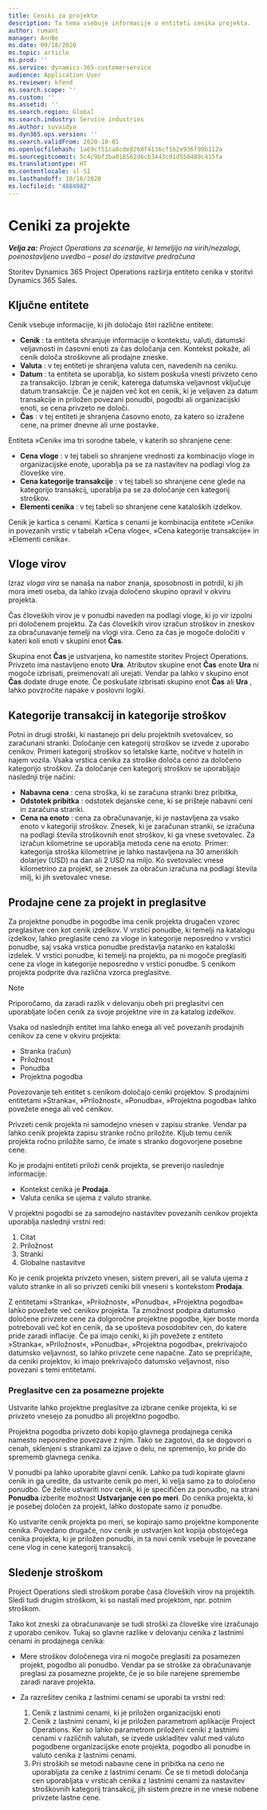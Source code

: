 ```yaml
---
title: Ceniki za projekte
description: Ta tema vsebuje informacije o entiteti cenika projekta.
author: rumant
manager: AnnBe
ms.date: 09/18/2020
ms.topic: article
ms.prod: ''
ms.service: dynamics-365-customerservice
audience: Application User
ms.reviewer: kfend
ms.search.scope: ''
ms.custom: ''
ms.assetid: ''
ms.search.region: Global
ms.search.industry: Service industries
ms.author: suvaidya
ms.dyn365.ops.version: ''
ms.search.validFrom: 2020-10-01
ms.openlocfilehash: 1a69cf51ca8cde8260f4136cf1b2e936f99b112a
ms.sourcegitcommit: 5c4c9bf3ba018562d6cb3443c01d550489c415fa
ms.translationtype: HT
ms.contentlocale: sl-SI
ms.lasthandoff: 10/16/2020
ms.locfileid: "4084982"
---
```

# <a name="project-price-lists"></a>Ceniki za projekte

_**Velja za:** Project Operations za scenarije, ki temeljijo na virih/nezalogi, poenostavljeno uvedbo – posel do izstavitve predračuna_

Storitev Dynamics 365 Project Operations razširja entiteto cenika v storitvi Dynamics 365 Sales. 

## <a name="key-entities"></a>Ključne entitete

Cenik vsebuje informacije, ki jih določajo štiri različne entitete:

- **Cenik** : ta entiteta shranjuje informacije o kontekstu, valuti, datumski veljavnosti in časovni enoti za čas določanja cen. Kontekst pokaže, ali cenik določa stroškovne ali prodajne zneske. 
- **Valuta** : v tej entiteti je shranjena valuta cen, navedenih na ceniku. 
- **Datum** : ta entiteta se uporablja, ko sistem poskuša vnesti privzeto ceno za transakcijo. Izbran je cenik, katerega datumska veljavnost vključuje datum transakcije. Če je najden več kot en cenik, ki je veljaven za datum transakcije in priložen povezani ponudbi, pogodbi ali organizacijski enoti, se cena privzeto ne določi. 
- **Čas** : v tej entiteti je shranjena časovno enoto, za katero so izražene cene, na primer dnevne ali urne postavke. 

Entiteta »Cenik« ima tri sorodne tabele, v katerih so shranjene cene:

  - **Cena vloge** : v tej tabeli so shranjene vrednosti za kombinacijo vloge in organizacijske enote, uporablja pa se za nastavitev na podlagi vlog za človeške vire.
  - **Cena kategorije transakcije** : v tej tabeli so shranjene cene glede na kategorijo transakcij, uporablja pa se za določanje cen kategorij stroškov.
  - **Elementi cenika** : v tej tabeli so shranjene cene kataloških izdelkov.
 
Cenik je kartica s cenami. Kartica s cenami je kombinacija entitete »Cenik« in povezanih vrstic v tabelah »Cena vloge«, »Cena kategorije transakcije« in »Elementi cenika«.

## <a name="resource-roles"></a>Vloge virov

Izraz *vloga vira* se nanaša na nabor znanja, sposobnosti in potrdil, ki jih mora imeti oseba, da lahko izvaja določeno skupino opravil v okviru projekta.

Čas človeških virov je v ponudbi naveden na podlagi vloge, ki jo vir izpolni pri določenem projektu. Za čas človeških virov izračun stroškov in zneskov za obračunavanje temelji na vlogi vira. Ceno za čas je mogoče določiti v kateri koli enoti v skupini enot **Čas**.

Skupina enot **Čas** je ustvarjena, ko namestite storitev Project Operations. Privzeto ima nastavljeno enoto **Ura**. Atributov skupine enot **Čas** enote **Ura** ni mogoče izbrisati, preimenovati ali urejati. Vendar pa lahko v skupino enot **Čas** dodate druge enote. Če poskušate izbrisati skupino enot **Čas** ali **Ura** , lahko povzročite napake v poslovni logiki.
 
## <a name="transaction-categories-and-expense-categories"></a>Kategorije transakcij in kategorije stroškov

Potni in drugi stroški, ki nastanejo pri delu projektnih svetovalcev, so zaračunani stranki. Določanje cen kategorij stroškov se izvede z uporabo cenikov. Primeri kategorij stroškov so letalske karte, nočitve v hotelih in najem vozila. Vsaka vrstica cenika za stroške določa ceno za določeno kategorijo stroškov. Za določanje cen kategorij stroškov se uporabljajo naslednji trije načini:

- **Nabavna cena** : cena stroška, ki se zaračuna stranki brez pribitka,
- **Odstotek pribitka** : odstotek dejanske cene, ki se prišteje nabavni ceni in zaračuna stranki. 
- **Cena na enoto** : cena za obračunavanje, ki je nastavljena za vsako enoto v kategoriji stroškov. Znesek, ki je zaračunan stranki, se izračuna na podlagi števila stroškovnih enot stroškov, ki ga vnese svetovalec. Za izračun kilometrine se uporablja metoda cene na enoto. Primer: kategorija stroška kilometrine je lahko nastavljena na 30 ameriških dolarjev (USD) na dan ali 2 USD na miljo. Ko svetovalec vnese kilometrino za projekt, se znesek za obračun izračuna na podlagi števila milj, ki jih svetovalec vnese.
 
## <a name="project-sales-pricing-and-overrides"></a>Prodajne cene za projekt in preglasitve

Za projektne ponudbe in pogodbe ima cenik projekta drugačen vzorec preglasitve cen kot cenik izdelkov. V vrstici ponudbe, ki temelji na katalogu izdelkov, lahko preglasite ceno za vloge in kategorije neposredno v vrstici ponudbe, saj vsaka vrstica ponudbe predstavlja natanko en kataloški izdelek. V vrstici ponudbe, ki temelji na projektu, pa ni mogoče preglasiti cene za vloge in kategorije neposredno v vrstici ponudbe. S cenikom projekta podprite dva različna vzorca preglasitve.

> [!NOTE]
> Priporočamo, da zaradi razlik v delovanju obeh pri preglasitvi cen uporabljate ločen cenik za svoje projektne vire in za katalog izdelkov.

Vsaka od naslednjih entitet ima lahko enega ali več povezanih prodajnih cenikov za cene v okviru projekta:

- Stranka (račun) 
- Priložnost 
- Ponudba 
- Projektna pogodba

Povezovanje teh entitet s cenikom določajo ceniki projektov. S prodajnimi entitetami »Stranka«, »Priložnost«, »Ponudba«, »Projektna pogodba« lahko povežete enega ali več cenikov.

Privzeti cenik projekta ni samodejno vnesen v zapisu stranke. Vendar pa lahko cenik projekta zapisu stranke ročno priložite. Kljub temu cenik projekta ročno priložite samo, če imate s stranko dogovorjene posebne cene. 

Ko je prodajni entiteti priloži cenik projekta, se preverijo naslednje informacije:

- Kontekst cenika je **Prodaja**. 
- Valuta cenika se ujema z valuto stranke. 

V projektni pogodbi se za samodejno nastavitev povezanih cenikov projekta uporablja naslednji vrstni red:

1. Citat
2. Priložnost
3. Stranki 
4. Globalne nastavitve 

Ko je cenik projekta privzeto vnesen, sistem preveri, ali se valuta ujema z valuto stranke in ali so privzeti ceniki bili vneseni s kontekstom **Prodaja**.

Z entitetami »Stranka«, »Priložnost«, »Ponudba«, »Projektna pogodba« lahko povežete več cenikov projekta. Ta zmožnost podpira datumsko določene privzete cene za dolgoročne projektne pogodbe, kjer boste morda potrebovali več kot en cenik, da se upošteva posodobitev cen, do katere pride zaradi inflacije. Če pa imajo ceniki, ki jih povežete z entiteto »Stranka«, »Priložnost«, »Ponudba«, »Projektna pogodba«, prekrivajočo datumsko veljavnost, so lahko privzete cene napačne. Zato se prepričajte, da ceniki projektov, ki imajo prekrivajočo datumsko veljavnost, niso povezani s temi entitetami.

### <a name="deal-specific-price-overrides"></a>Preglasitve cen za posamezne projekte

Ustvarite lahko projektne preglasitve za izbrane cenike projekta, ki se privzeto vnesejo za ponudbo ali projektno pogodbo.

Projektna pogodba privzeto dobi kopijo glavnega prodajnega cenika namesto neposredne povezave z njim. Tako se zagotovi, da se dogovori o cenah, sklenjeni s strankami za izjave o delu, ne spremenijo, ko pride do sprememb glavnega cenika.

V ponudbi pa lahko uporabite glavni cenik. Lahko pa tudi kopirate glavni cenik in ga uredite, da ustvarite cenik po meri, ki velja samo za to določeno ponudbo. Če želite ustvariti nov cenik, ki je specifičen za ponudbo, na strani **Ponudba** izberite možnost **Ustvarjanje cen po meri**. Do cenika projekta, ki je posebej določen za projekt, lahko dostopate samo iz ponudbe. 

Ko ustvarite cenik projekta po meri, se kopirajo samo projektne komponente cenika. Povedano drugače, nov cenik je ustvarjen kot kopija obstoječega cenika projekta, ki je priložen ponudbi, in ta novi cenik vsebuje le povezane cene vlog in cene kategorij transakcij.
  
## <a name="tracking-costs"></a>Sledenje stroškom

Project Operations sledi stroškom porabe časa človeških virov na projektih. Sledi tudi drugim stroškom, ki so nastali med projektom, npr. potnim stroškom.

Tako kot zneski za obračunavanje se tudi stroški za človeške vire izračunajo z uporabo cenikov. Tukaj so glavne razlike v delovanju cenika z lastnimi cenami in prodajnega cenika:

- Mere stroškov določenega vira ni mogoče preglasiti za posamezen projekt, pogodbo ali ponudbo. Vendar pa se stroške za obračunavanje preglasi za posamezne projekte, če je so bile narejene spremembe zaradi narave projekta. 

- Za razrešitev cenika z lastnimi cenami se uporabi ta vrstni red:

    1. Cenik z lastnimi cenami, ki je priložen organizacijski enoti
    2. Cenik z lastnimi cenami, ki je priložen parametrom aplikacije Project Operations. Ker so lahko parametrom priloženi ceniki z lastnimi cenami v različnih valutah, se izvede uskladitev valut med valuto pogodbene organizacijske enote projekta, pogodbo ali ponudbe in valuto cenika z lastnimi cenami.
    3. Pri stroških se metodi nabavne cene in pribitka na ceno ne uporabljata za cenike z lastnimi cenami. Če se ti metodi določanja cen uporabljata v vrsticah cenika z lastnimi cenami za nastavitev stroškovnih kategorij transakcij, jih sistem prezre in ne vnese nobene privzete lastne cene.
